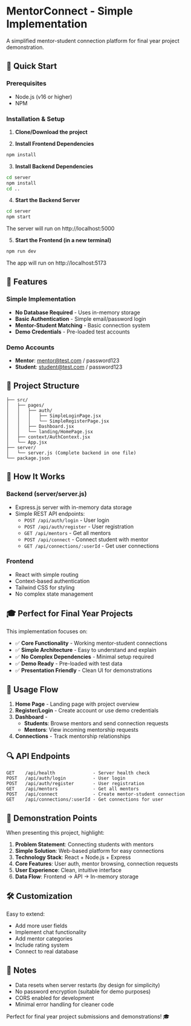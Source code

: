 # MentorConnect - Simple Implementation

A simplified mentor-student connection platform for final year project demonstration.

## 🚀 Quick Start

### Prerequisites
- Node.js (v16 or higher)
- NPM

### Installation & Setup

1. **Clone/Download the project**

2. **Install Frontend Dependencies**
```bash
npm install
```

3. **Install Backend Dependencies**
```bash
cd server
npm install
cd ..
```

4. **Start the Backend Server**
```bash
cd server
npm start
```
The server will run on http://localhost:5000

5. **Start the Frontend (in a new terminal)**
```bash
npm run dev
```
The app will run on http://localhost:5173

## 🎯 Features

### Simple Implementation
- **No Database Required** - Uses in-memory storage
- **Basic Authentication** - Simple email/password login
- **Mentor-Student Matching** - Basic connection system
- **Demo Credentials** - Pre-loaded test accounts

### Demo Accounts
- **Mentor**: mentor@test.com / password123
- **Student**: student@test.com / password123

## 📁 Project Structure

```
├── src/
│   ├── pages/
│   │   ├── auth/
│   │   │   ├── SimpleLoginPage.jsx
│   │   │   └── SimpleRegisterPage.jsx
│   │   ├── Dashboard.jsx
│   │   └── landing/HomePage.jsx
│   ├── context/AuthContext.jsx
│   └── App.jsx
├── server/
│   └── server.js (Complete backend in one file)
└── package.json
```

## 🔧 How It Works

### Backend (server/server.js)
- Express.js server with in-memory data storage
- Simple REST API endpoints:
  - `POST /api/auth/login` - User login
  - `POST /api/auth/register` - User registration
  - `GET /api/mentors` - Get all mentors
  - `POST /api/connect` - Connect student with mentor
  - `GET /api/connections/:userId` - Get user connections

### Frontend
- React with simple routing
- Context-based authentication
- Tailwind CSS for styling
- No complex state management

## 🎓 Perfect for Final Year Projects

This implementation focuses on:
- ✅ **Core Functionality** - Working mentor-student connections
- ✅ **Simple Architecture** - Easy to understand and explain
- ✅ **No Complex Dependencies** - Minimal setup required
- ✅ **Demo Ready** - Pre-loaded with test data
- ✅ **Presentation Friendly** - Clean UI for demonstrations

## 🚦 Usage Flow

1. **Home Page** - Landing page with project overview
2. **Register/Login** - Create account or use demo credentials
3. **Dashboard** - 
   - **Students**: Browse mentors and send connection requests
   - **Mentors**: View incoming mentorship requests
4. **Connections** - Track mentorship relationships

## 🔍 API Endpoints

```
GET    /api/health              - Server health check
POST   /api/auth/login          - User login
POST   /api/auth/register       - User registration
GET    /api/mentors             - Get all mentors
POST   /api/connect             - Create mentor-student connection
GET    /api/connections/:userId - Get connections for user
```

## 🎯 Demonstration Points

When presenting this project, highlight:

1. **Problem Statement**: Connecting students with mentors
2. **Simple Solution**: Web-based platform for easy connections
3. **Technology Stack**: React + Node.js + Express
4. **Core Features**: User auth, mentor browsing, connection requests
5. **User Experience**: Clean, intuitive interface
6. **Data Flow**: Frontend → API → In-memory storage

## 🛠️ Customization

Easy to extend:
- Add more user fields
- Implement chat functionality
- Add mentor categories
- Include rating system
- Connect to real database

## 📝 Notes

- Data resets when server restarts (by design for simplicity)
- No password encryption (suitable for demo purposes)
- CORS enabled for development
- Minimal error handling for cleaner code

Perfect for final year project submissions and demonstrations! 🎓
